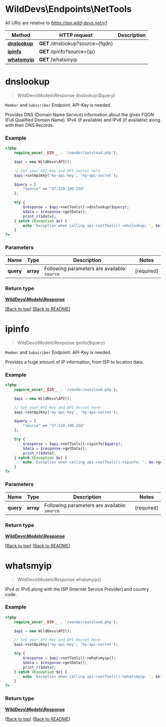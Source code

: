 # WildDevs\Endpoints\NetTools

All URIs are relative to *https://api.wild-devs.net/v1*

Method | HTTP request | Description
------------- | ------------- | -------------
[**dnslookup**](NetTools.md#dnslookup) | **GET** /dnslookup?source={fqdn} | 
[**ipinfo**](NetTools.md#ipinfo) | **GET** /ipinfo?source={ip} | 
[**whatsmyip**](NetTools.md#whatsmyip) | **GET** /whatsmyip | 

# **dnslookup**
> WildDevs\Models\Response dnslookup($query)

`Member` and `Subscriber` Endpoint. API-Key is needed.

Provides DNS (Domain Name Service) information about the given FQDN (Full Qualified Domain Name).
IPv4 (if available) and IPv6 (if available) along with their DNS Records.

### Example
```php
<?php
    require_once(__DIR__ . '/vendor/autoload.php');

    $api = new WildDevs\API();

    // Set your API-Key and API-Secret here
    $api->setApiKey('my-api-key', 'my-api-secret');

    $query = [
        "source" => "37.120.190.250"
    ];

    try {
        $response = $api->netTools()->dnslookup($query);
        $data = $response->getData();
        print_r($data);
    } catch (Exception $e) {
        echo 'Exception when calling api->netTools()->dnslookup: ', $e->getMessage(), PHP_EOL;
    }
?>
```

### Parameters

Name | Type | Description  | Notes
------------- | ------------- | ------------- | -------------
**query** | **array**| Following parameters are available: `source` | [required]

### Return type

[**WildDevs\Models\Response**](../Models/Response.md)

[[Back to top]](#) [[Back to README]](../../../README.md)

# **ipinfo**
> WildDevs\Models\Response ipinfo($query)

`Member` and `Subscriber` Endpoint. API-Key is needed.

Provides a huge amount of IP information, from ISP to location data.

### Example
```php
<?php
    require_once(__DIR__ . '/vendor/autoload.php');

    $api = new WildDevs\API();

    // Set your API-Key and API-Secret here
    $api->setApiKey('my-api-key', 'my-api-secret');

    $query = [
        "source" => "37.120.190.250"
    ];

    try {
        $response = $api->netTools()->ipinfo($query);
        $data = $response->getData();
        print_r($data);
    } catch (Exception $e) {
        echo 'Exception when calling api->netTools()->ipinfo: ', $e->getMessage(), PHP_EOL;
    }
?>
```

### Parameters

Name | Type | Description  | Notes
------------- | ------------- | ------------- | -------------
**query** | **array**| Following parameters are available: `source` | [required]

### Return type

[**WildDevs\Models\Response**](../Models/Response.md)

[[Back to top]](#) [[Back to README]](../../../README.md)

# **whatsmyip**
> WildDevs\Models\Response whatsmyip()

IPv4 or IPv6 along with the ISP (Internet Service Provider) and country code.

### Example
```php
<?php
    require_once(__DIR__ . '/vendor/autoload.php');

    $api = new WildDevs\API();

    // Set your API-Key and API-Secret here
    $api->setApiKey('my-api-key', 'my-api-secret');

    try {
        $response = $api->netTools()->whatsmyip();
        $data = $response->getData();
        print_r($data);
    } catch (Exception $e) {
        echo 'Exception when calling api->netTools()->whatsmyip: ', $e->getMessage(), PHP_EOL;
    }
?>
```

### Return type

[**WildDevs\Models\Response**](../Models/Response.md)

[[Back to top]](#) [[Back to README]](../../../README.md)